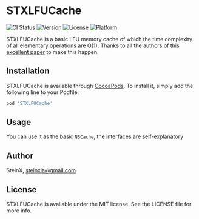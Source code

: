# STXLFUCache

[![CI Status](https://img.shields.io/travis/SteinX/STXLFUCache.svg?style=flat)](https://travis-ci.org/SteinX/STXLFUCache)
[![Version](https://img.shields.io/cocoapods/v/STXLFUCache.svg?style=flat)](https://cocoapods.org/pods/STXLFUCache)
[![License](https://img.shields.io/cocoapods/l/STXLFUCache.svg?style=flat)](https://cocoapods.org/pods/STXLFUCache)
[![Platform](https://img.shields.io/cocoapods/p/STXLFUCache.svg?style=flat)](https://cocoapods.org/pods/STXLFUCache)

STXLFUCache is a basic LFU memory cache of which the time complexity of all elementary operations are O(1). 
Thanks to all the authors of this [excellent paper](http://dhruvbird.com/lfu.pdf) to make this happen.

## Installation

STXLFUCache is available through [CocoaPods](https://cocoapods.org). To install
it, simply add the following line to your Podfile:

```ruby
pod 'STXLFUCache'
```
## Usage
You can use it as the basic `NSCache`, the interfaces are self-explanatory

## Author

SteinX, steinxia@gmail.com

## License

STXLFUCache is available under the MIT license. See the LICENSE file for more info.


